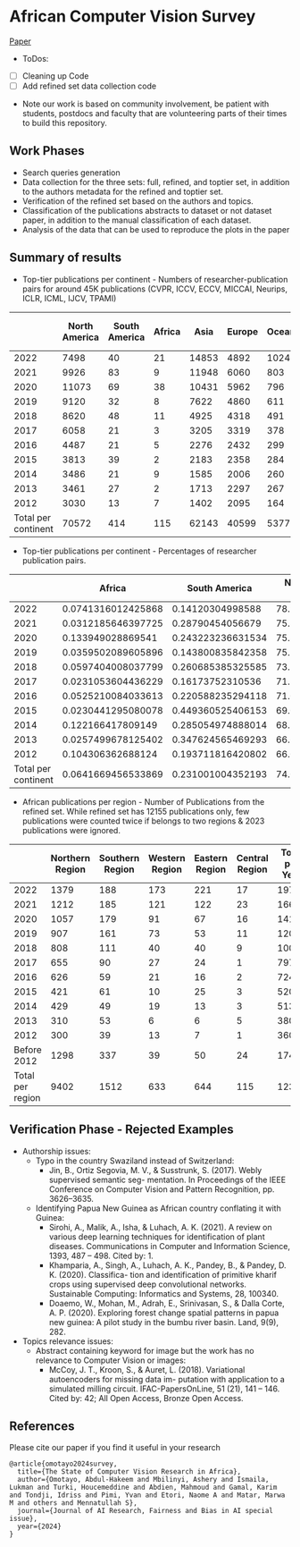 # African Computer Vision Survey
[Paper](https://arxiv.org/abs/2401.11617)

* ToDos:
- [ ] Cleaning up Code
- [ ] Add refined set data collection code

* Note our work is based on community involvement, be patient with students, postdocs and faculty that are volunteering parts of their times to build this repository.

## Work Phases
* Search queries generation
* Data collection for the three sets: full, refined, and toptier set, in addition to the authors metadata for the refined and toptier set.
* Verification of the refined set based on the authors and topics.
* Classification of the publications abstracts to dataset or not dataset paper, in addition to the manual classification of each dataset.
* Analysis of the data that can be used to reproduce the plots in the paper

## Summary of results
* Top-tier publications per continent - Numbers of researcher-publication pairs for around 45K publications (CVPR, ICCV, ECCV, MICCAI, Neurips, ICLR, ICML, IJCV, TPAMI)


|                     | North America | South America | Africa | Asia  | Europe | Oceania | Total Per Year |
|---------------------|---------------|---------------|--------|-------|--------|---------|----------------|
| 2022                | 7498          | 40            | 21     | 14853 | 4892   | 1024    | 28328          |
| 2021                | 9926          | 83            | 9      | 11948 | 6060   | 803     | 28829          |
| 2020                | 11073         | 69            | 38     | 10431 | 5962   | 796     | 28369          |
| 2019                | 9120          | 32            | 8      | 7622  | 4860   | 611     | 22253          |
| 2018                | 8620          | 48            | 11     | 4925  | 4318   | 491     | 18413          |
| 2017                | 6058          | 21            | 3      | 3205  | 3319   | 378     | 12984          |
| 2016                | 4487          | 21            | 5      | 2276  | 2432   | 299     | 9520           |
| 2015                | 3813          | 39            | 2      | 2183  | 2358   | 284     | 8679           |
| 2014                | 3486          | 21            | 9      | 1585  | 2006   | 260     | 7367           |
| 2013                | 3461          | 27            | 2      | 1713  | 2297   | 267     | 7767           |
| 2012                | 3030          | 13            | 7      | 1402  | 2095   | 164     | 6711           |
| Total per continent | 70572         | 414           | 115    | 62143 | 40599  | 5377    | 179220         |

  
* Top-tier publications per continent - Percentages of researcher publication pairs.


|                     | Africa             | South America     | North America & Asia| Oceania             | Europe             |
|---------------------|--------------------|-------------------|---------------------|---------------------|--------------------|
| 2022                | 0.0741316012425868 | 0.14120304998588  | 78.9007342558599    | 3.61479807963852    | 17.2691330132731   |
| 2021                | 0.0312185646397725 | 0.28790454056679  | 75.8749869922647    | 2.78538971174859    | 21.0205001907801   |
| 2020                | 0.133949028869541  | 0.243223236631534 | 75.8010504423843    | 2.80587965737248    | 21.0158976347421   |
| 2019                | 0.0359502089605896 | 0.143800835842358 | 75.2347998022739    | 2.74569720936503    | 21.8397519435582   |
| 2018                | 0.0597404008037799 | 0.260685385325585 | 73.5621571715636    | 2.66659425405963    | 23.4508227882474   |
| 2017                | 0.0231053604436229 | 0.16173752310536  | 71.341651263093     | 2.91127541589649    | 25.5622304374615   |
| 2016                | 0.0525210084033613 | 0.220588235294118 | 71.0399159663866    | 3.14075630252101    | 25.546218487395    |
| 2015                | 0.0230441295080078 | 0.449360525406153 | 69.0863002650075    | 3.27226639013711    | 27.1690286899412   |
| 2014                | 0.122166417809149  | 0.285054974888014 | 68.8339894122438    | 3.52925207004208    | 27.229537125017    |
| 2013                | 0.0257499678125402 | 0.347624565469293 | 66.6151667310416    | 3.43762070297412    | 29.5738380327025   |
| 2012                | 0.104306362688124  | 0.193711816420802 | 66.0408284905379    | 2.44374906869319    | 31.21740426166     |
| Total per continent | 0.0641669456533869 | 0.231001004352193 | 74.0514451512108    | 3.00022318937619    | 22.6531637094074   |
  
* African publications per region - Number of Publications from the refined set. While refined set has 12155 publications only, few publications were counted twice if belongs to two regions & 2023 publications were ignored.

|                  | Northern Region    | Southern Region    | Western Region | Eastern Region | Central Region    | Total per Year |
|------------------|--------------------|--------------------|----------------|----------------|-------------------|----------------|
| 2022             | 1379               | 188                | 173            | 221            | 17                | 1978           |
| 2021             | 1212               | 185                | 121            | 122            | 23                | 1663           |
| 2020             | 1057               | 179                | 91             | 67             | 16                | 1410           |
| 2019             | 907                | 161                | 73             | 53             | 11                | 1205           |
| 2018             | 808                | 111                | 40             | 40             | 9                 | 1008           |
| 2017             | 655                | 90                 | 27             | 24             | 1                 | 797            |
| 2016             | 626                | 59                 | 21             | 16             | 2                 | 724            |
| 2015             | 421                | 61                 | 10             | 25             | 3                 | 520            |
| 2014             | 429                | 49                 | 19             | 13             | 3                 | 513            |
| 2013             | 310                | 53                 | 6              | 6              | 5                 | 380            |
| 2012             | 300                | 39                 | 13             | 7              | 1                 | 360            |
| Before 2012      | 1298               | 337                | 39             | 50             | 24                | 1748           |
| Total per region | 9402               | 1512               | 633            | 644            | 115               | 12306          |
  
## Verification Phase - Rejected Examples
* Authorship issues:
    * Typo in the country Swaziland instead of Switzerland:
        * Jin, B., Ortiz Segovia, M. V., & Susstrunk, S. (2017). Webly supervised semantic seg- mentation. In Proceedings of the IEEE Conference on Computer Vision and Pattern Recognition, pp. 3626–3635.
    * Identifying Papua New Guinea as African country conflating it with Guinea:
        * Sirohi, A., Malik, A., Isha, & Luhach, A. K. (2021). A review on various deep learning techniques for identification of plant diseases. Communications in Computer and Information Science, 1393, 487 – 498. Cited by: 1.
        * Khamparia, A., Singh, A., Luhach, A. K., Pandey, B., & Pandey, D. K. (2020). Classifica- tion and identification of primitive kharif crops using supervised deep convolutional networks. Sustainable Computing: Informatics and Systems, 28, 100340.
        * Doaemo, W., Mohan, M., Adrah, E., Srinivasan, S., & Dalla Corte, A. P. (2020). Exploring forest change spatial patterns in papua new guinea: A pilot study in the bumbu river basin. Land, 9(9), 282.
* Topics relevance issues:
    * Abstract containing keyword for image but the work has no relevance to Computer Vision or images:
        * McCoy, J. T., Kroon, S., & Auret, L. (2018). Variational autoencoders for missing data im- putation with application to a simulated milling circuit. IFAC-PapersOnLine, 51 (21), 141 – 146. Cited by: 42; All Open Access, Bronze Open Access.
          
## References

Please cite our paper if you find it useful in your research

```
@article{omotayo2024survey,
  title={The State of Computer Vision Research in Africa},
  author={Omotayo, Abdul-Hakeem and Mbilinyi, Ashery and Ismaila, Lukman and Turki, Houcemeddine and Abdien, Mahmoud and Gamal, Karim and Tondji, Idriss and Pimi, Yvan and Etori, Naome A and Matar, Marwa M and others and Mennatullah S},
  journal={Journal of AI Research, Fairness and Bias in AI special issue},
  year={2024}
}
```
